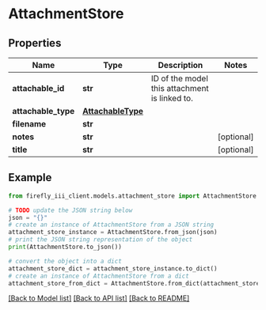 # AttachmentStore


## Properties

Name | Type | Description | Notes
------------ | ------------- | ------------- | -------------
**attachable_id** | **str** | ID of the model this attachment is linked to. | 
**attachable_type** | [**AttachableType**](AttachableType.md) |  | 
**filename** | **str** |  | 
**notes** | **str** |  | [optional] 
**title** | **str** |  | [optional] 

## Example

```python
from firefly_iii_client.models.attachment_store import AttachmentStore

# TODO update the JSON string below
json = "{}"
# create an instance of AttachmentStore from a JSON string
attachment_store_instance = AttachmentStore.from_json(json)
# print the JSON string representation of the object
print(AttachmentStore.to_json())

# convert the object into a dict
attachment_store_dict = attachment_store_instance.to_dict()
# create an instance of AttachmentStore from a dict
attachment_store_from_dict = AttachmentStore.from_dict(attachment_store_dict)
```
[[Back to Model list]](../README.md#documentation-for-models) [[Back to API list]](../README.md#documentation-for-api-endpoints) [[Back to README]](../README.md)


